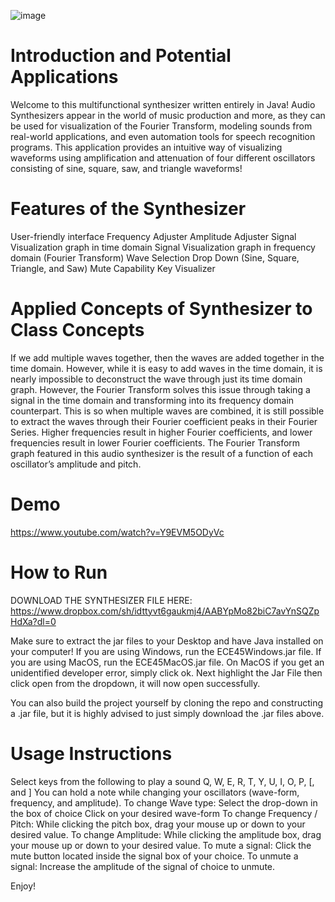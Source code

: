![image](https://user-images.githubusercontent.com/59634395/172030275-4300cfe7-7ed6-495c-8620-8c5f26dc33aa.png)

# Introduction and Potential Applications

Welcome to this multifunctional synthesizer written entirely in Java! Audio Synthesizers appear in the world of music production and more, as they can be used for visualization of the Fourier Transform, modeling sounds from real-world applications, and even automation tools for speech recognition programs. This application provides an intuitive way of visualizing waveforms using amplification and attenuation of four different oscillators consisting of sine, square, saw, and triangle waveforms!


# Features of the Synthesizer 

User-friendly interface 
Frequency Adjuster
Amplitude Adjuster
Signal Visualization graph in time domain
Signal Visualization graph in frequency domain (Fourier Transform)
Wave Selection Drop Down (Sine, Square, Triangle, and Saw)
Mute Capability 
Key Visualizer


# Applied Concepts of Synthesizer to Class Concepts

If we add multiple waves together, then the waves are added together in the time domain. However, while it is easy to add waves in the time domain, it is nearly impossible to deconstruct the wave through just its time domain graph. However, the Fourier Transform solves this issue through taking a signal in the time domain and transforming into its frequency domain counterpart. This is so when multiple waves are combined, it is still possible to extract the waves through their Fourier coefficient peaks in their Fourier Series. Higher frequencies result in higher Fourier coefficients, and lower frequencies result in lower Fourier coefficients. The Fourier Transform graph featured in this audio synthesizer is the result of a function of each oscillator’s amplitude and pitch.
 

# Demo
https://www.youtube.com/watch?v=Y9EVM5ODyVc 


# How to Run
DOWNLOAD THE SYNTHESIZER FILE HERE: https://www.dropbox.com/sh/idttyvt6gaukmj4/AABYpMo82biC7avYnSQZpHdXa?dl=0

Make sure to extract the jar files to your Desktop and have Java installed on your computer!
If you are using Windows, run the ECE45Windows.jar file.
If you are using MacOS, run the ECE45MacOS.jar file. 
On MacOS if you get an unidentified developer error, simply click ok. Next highlight the Jar File then click open from the dropdown, it will now open successfully.

You can also build the project yourself by cloning the repo and constructing a .jar file, but it is highly advised to just simply download the .jar files above. 


# Usage Instructions
Select keys from the following to play a sound
Q, W, E, R, T, Y, U, I, O, P, \[, and \]
You can hold a note while changing your oscillators (wave-form, frequency, and amplitude).
To change Wave type:
Select the drop-down in the box of choice
Click on your desired wave-form
To change Frequency / Pitch:
While clicking the pitch box, drag your mouse up or down to your desired value.
To change Amplitude:
While clicking the amplitude box, drag your mouse up or down to your desired value.
To mute a signal:
Click the mute button located inside the signal box of your choice. 
To unmute a signal:
Increase the amplitude of the signal of choice to unmute. 



Enjoy!
